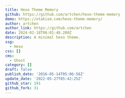 ```yaml
---
title: Hexo Theme Memory
github: https://github.com/artchen/hexo-theme-memory
demo: https://otakism.com/hexo-theme-memory/
author: artchen
author_link: https://github.com/artchen
date: 2024-02-18T06:01:48.280Z
description: A minimal hexo theme.
ssg:
  - Hexo
css: []
cms:
  - Ghost
category: []
draft: false
publish_date: '2016-05-14T05:06:56Z'
update_date: '2022-05-27T05:42:25Z'
github_star: 191
github_fork: 31
---
```

